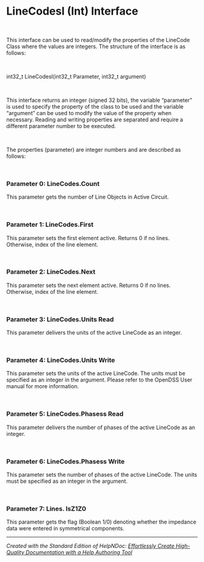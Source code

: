 # LineCodesI (Int) Interface

&nbsp;

This interface can be used to read/modify the properties of the LineCode Class where the values are integers. The structure of the interface is as follows:

&nbsp;

int32\_t LineCodesI(int32\_t Parameter, int32\_t argument)

&nbsp;

This interface returns an integer (signed 32 bits), the variable “parameter” is used to specify the property of the class to be used and the variable “argument” can be used to modify the value of the property when necessary. Reading and writing properties are separated and require a different parameter number to be executed.

&nbsp;

The properties (parameter) are integer numbers and are described as follows:

&nbsp;

### Parameter 0: LineCodes.Count

This parameter gets the number of Line Objects in Active Circuit.

&nbsp;

### Parameter 1: LineCodes.First

This parameter sets the first element active. Returns 0 if no lines. Otherwise, index of the line element.

&nbsp;

### Parameter 2: LineCodes.Next

This parameter sets the next element active. Returns 0 if no lines. Otherwise, index of the line element.

&nbsp;

### Parameter 3: LineCodes.Units Read

This parameter delivers the units of the active LineCode as an integer.

&nbsp;

### Parameter 4: LineCodes.Units Write

This parameter sets the units of the active LineCode. The units must be specified as an integer in the argument. Please refer to the OpenDSS User manual for more information.

&nbsp;

### Parameter 5: LineCodes.Phasess Read

This parameter delivers the number of phases of the active LineCode as an integer.

&nbsp;

### Parameter 6: LineCodes.Phasess Write

This parameter sets the number of phases of the active LineCode. The units must be specified as an integer in the argument. 

&nbsp;

### Parameter 7: Lines. IsZ1Z0

This parameter gets the flag (Boolean 1/0) denoting whether the impedance data were entered in symmetrical components.


***
_Created with the Standard Edition of HelpNDoc: [Effortlessly Create High-Quality Documentation with a Help Authoring Tool](<https://www.helpndoc.com/news-and-articles/2022-09-27-why-use-a-help-authoring-tool-instead-of-microsoft-word-to-produce-high-quality-documentation/>)_
